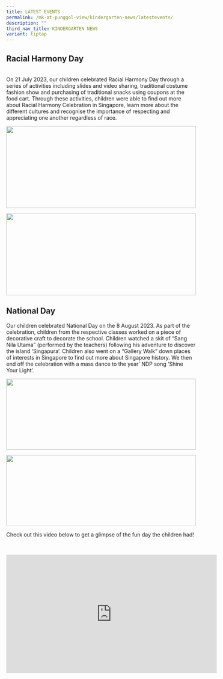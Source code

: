 ```yaml
---
title: LATEST EVENTS
permalink: /mk-at-punggol-view/kindergarten-news/latestevents/
description: ""
third_nav_title: KINDERGARTEN NEWS
variant: tiptap
---
```

<h2>Racial Harmony Day</h2><p><br>On 21 July 2023, our children celebrated Racial Harmony Day through a series of activities including slides and video sharing, traditional costume fashion show and purchasing of traditional snacks using coupons at the food cart. Through these activities, children were able to find out more about Racial Harmony Celebration in Singapore, learn more about the different cultures and recognise the importance of respecting and appreciating one another regardless of race.</p><div class="isomer-image-wrapper"><img style="width: 100%" height="218px;" width="290px;" src="https://lh7-us.googleusercontent.com/BCMJIi8eCB3YzcsDoZQnPdKO7RviLRMrgMaHb4M748IRLzDZrgpRYrL_Se2jiy6JNucTMAf_mWKkcP3htGb_6P4uPWT7yOn18CCMYhilHQQVyeFEHCwHHCX5fw7IsuxSMRMObv0eJ2GgRQ4PPydlEKQNyg=s2048"></div><p></p><div class="isomer-image-wrapper"><img style="width: 100%" height="218px;" width="290px;" src="https://lh7-us.googleusercontent.com/kEtlphXuu3y7bgz0j4HnQjkIpaAP3hd1OReQRd7-WsC7sTPBFHP1nhPYuhaopXP92WOqlwPrKtKwXrrOnm5ux6Rm8jB32k2TB2ZoGjBPXOQLHsSfNuUgH1RMc3Ahoc8hL0vEkwLJEnvTR0vOo_g_crNEWw=s2048"></div><p></p><h2>National Day</h2><p>Our children celebrated National Day on the 8 August 2023. As part of the celebration, children from the respective classes worked on a piece of decorative craft to decorate the school. Children watched a skit of “Sang Nila Utama” (performed by the teachers) following his adventure to discover the island ‘Singapura’. Children also went on a “Gallery Walk” down places of interests in Singapore to find out more about Singapore history. We then end off the celebration with a mass dance to the year’ NDP song ‘Shine Your Light’.</p><div class="isomer-image-wrapper"><img style="width: 100%" height="189px;" width="369px;" src="https://lh7-us.googleusercontent.com/pdPodnDq2BBQ6E3Mvh44vQhcwZdZz4hRizZyK0Ma9_kwyJKlMlLY1Z6JjUaEjbT1Lsox8jiKOAfJfkIcosvQmqMt54jhL2ixm-2UTcdeNx-gYnxpFaoz2BJPb82QUgwoQw4USXGxwDX-OrYr3-3fVcYRKg=s2048"></div><p></p><div class="isomer-image-wrapper"><img style="width: 100%" height="189px;" width="335px;" src="https://lh7-us.googleusercontent.com/KqeHfziUdhOFMzzLdOLefBIS3a_C4MjNbMbCXDtPoPXnuRQjku7f_oy_MNUIIXgn3kkQZWtYPi5hOzkF_rr_zJTIy0SpahKBlYuGapucfK0eDSDG_jzN2t1uLI6Zi9fjYt6w3BOcY3Huyo3Rx9NAEsD8Hw=s2048"></div><p>Check out this video below to get a glimpse of the fun day the children had!</p><p><br></p><div class="iframe-wrapper"><iframe height="315" width="560" allowfullscreen="true" frameborder="0" src="https://www.youtube.com/embed/4YacPkM3B6s?si=mPWu1rqNbLwRjp4w"></iframe></div><p></p>